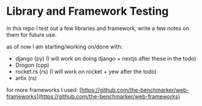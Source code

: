 # Library and Framework Testing

In this repo I test out a few libraries and framework, write a few notes on them for future use.

as of now I am starting/working on/done with:
- django (py) (I will work on doing django + nextjs after these in the todo)
- Drogon (cpp)
- rocket.rs (rs) (I will work on rocket + yew after the todo)
- artix (rs)

for more frameworks I used: [https://github.com/the-benchmarker/web-frameworks](https://github.com/the-benchmarker/web-frameworks)
